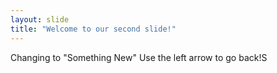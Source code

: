 ```yaml
---
layout: slide
title: "Welcome to our second slide!"
---
```

Changing to "Something New"
Use the left arrow to go back!S